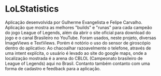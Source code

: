# LoLStatistics
Aplicação desenvolvida por Gulherme Evangelista e Felipe Carvalho.
Aplicação que mostra as melhores "builds" e "runas" para cada campeão do jogo League of Legends, além da abrir o site oficial para download do jogo e o canal Brasileiro no YouTube.
Foram usados, neste projeto, diversas ImageViews e TextViews. Porém é notório o uso do sensor de giroscópio dentro do aplicativo: Ao chacoalhar razoavelmente o telefone, através de uma intent explícita, o usuário é levado ao site do google maps, onde a localização mostrada é a arena do CBLOL (Campeonato brasileiro de League of Legends) aqui no Brasil.
Contanto também contanto com uma forma de cadastro e feedback para a aplicação.

